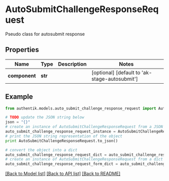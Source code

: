 # AutoSubmitChallengeResponseRequest

Pseudo class for autosubmit response

## Properties
Name | Type | Description | Notes
------------ | ------------- | ------------- | -------------
**component** | **str** |  | [optional] [default to 'ak-stage-autosubmit']

## Example

```python
from authentik.models.auto_submit_challenge_response_request import AutoSubmitChallengeResponseRequest

# TODO update the JSON string below
json = "{}"
# create an instance of AutoSubmitChallengeResponseRequest from a JSON string
auto_submit_challenge_response_request_instance = AutoSubmitChallengeResponseRequest.from_json(json)
# print the JSON string representation of the object
print AutoSubmitChallengeResponseRequest.to_json()

# convert the object into a dict
auto_submit_challenge_response_request_dict = auto_submit_challenge_response_request_instance.to_dict()
# create an instance of AutoSubmitChallengeResponseRequest from a dict
auto_submit_challenge_response_request_form_dict = auto_submit_challenge_response_request.from_dict(auto_submit_challenge_response_request_dict)
```
[[Back to Model list]](../README.md#documentation-for-models) [[Back to API list]](../README.md#documentation-for-api-endpoints) [[Back to README]](../README.md)


